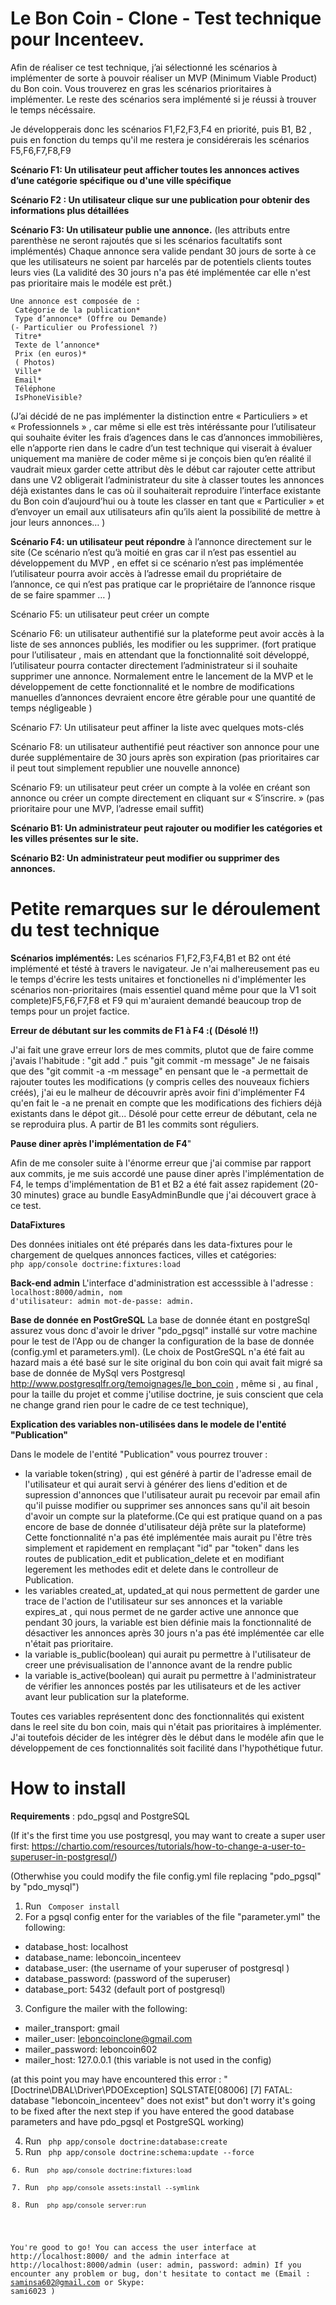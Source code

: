 # Le Bon Coin - Clone - Test technique pour Incenteev.
Afin de réaliser ce test technique, j’ai sélectionné les scénarios à implémenter de sorte à pouvoir réaliser un MVP (Minimum Viable Product) du Bon coin. Vous trouverez en gras les scénarios prioritaires à implémenter. Le reste des scénarios sera implémenté si je réussi à trouver le temps nécéssaire.

Je développerais donc les scénarios F1,F2,F3,F4 en priorité, puis B1, B2 , puis en fonction du temps qu'il me restera je considérerais les scénarios F5,F6,F7,F8,F9

**Scénario F1: Un utilisateur peut afficher toutes les annonces actives d’une catégorie spécifique ou d'une ville spécifique** 

**Scénario F2 : Un utilisateur clique sur une publication pour obtenir des informations plus détaillées**

**Scénario F3: Un utilisateur publie une annonce.** (les attributs entre parenthèse ne seront rajoutés que si les scénarios facultatifs sont implémentés)
Chaque annonce sera valide pendant 30 jours de sorte à ce que les utilisateurs ne soient par harcelés par de potentiels clients toutes leurs vies (La validité des 30 jours n'a pas été implémentée car elle n'est pas prioritaire mais le modéle est prêt.)

	Une annonce est composée de :
	 Catégorie de la publication*
	 Type d’annonce* (Offre ou Demande)
	(- Particulier ou Professionel ?)
	 Titre*
	 Texte de l’annonce*
	 Prix (en euros)*
	 ( Photos)
     Ville*
 	 Email*
	 Téléphone
     IsPhoneVisible?
	
(J’ai décidé de ne pas implémenter la distinction entre « Particuliers » et « Professionnels » , car même si elle est très intéréssante pour l’utilisateur qui souhaite éviter les frais d’agences dans le cas d’annonces immobilières, elle n’apporte rien dans le cadre d’un test technique qui viserait à évaluer uniquement ma manière de coder même si je conçois bien qu’en réalité il vaudrait mieux garder cette attribut dès le début car rajouter cette attribut dans une V2 obligerait l’administrateur du site à classer toutes les annonces déjà existantes dans le cas où il souhaiterait reproduire l’interface existante du Bon coin d’aujourd’hui ou à toute les classer en tant que « Particulier » et d’envoyer un email aux utilisateurs afin qu’ils aient la possibilité de mettre à jour leurs annonces… )

**Scénario F4: un utilisateur peut répondre** à l’annonce directement sur le site 
(Ce scénario n’est qu’à moitié en gras car il n’est pas essentiel au développement du MVP , en effet si ce scénario n’est pas implémentée l’utilisateur pourra avoir accès à l’adresse email du propriétaire de l’annonce, ce qui n’est pas pratique car le propriétaire de l’annonce risque de se faire spammer … ) 

Scénario F5: un utilisateur peut créer un compte

Scénario F6: un utilisateur authentifié sur la plateforme peut avoir accès à la liste de ses annonces publiés, les modifier ou les supprimer. (fort pratique pour l’utilisateur , mais en attendant que la fonctionnalité soit développé, l’utilisateur pourra contacter directement l’administrateur si il souhaite supprimer une annonce. Normalement entre le lancement de la MVP et le développement de cette fonctionnalité et le nombre de modifications manuelles d’annonces devraient encore être gérable pour une quantité de temps négligeable )

Scénario F7: Un utilisateur peut affiner la liste avec quelques mots-clés

Scénario F8: un utilisateur authentifié peut réactiver son annonce pour une durée supplémentaire de 30 jours après son expiration (pas prioritaires car il peut tout simplement republier une nouvelle annonce)

Scénario F9: un utilisateur peut créer un compte à la volée en créant son annonce ou créer un compte directement en cliquant sur « S’inscrire. » (pas prioritaire pour une MVP, l’adresse email suffit)



**Scénario B1: Un administrateur peut rajouter ou modifier les catégories et les villes présentes sur le site.**

**Scénario B2: Un administrateur peut modifier ou supprimer des annonces.**

# Petite remarques sur le déroulement du test technique 

**Scénarios implémentés:**
Les scénarios F1,F2,F3,F4,B1 et B2 ont été implémenté et tésté à travers le navigateur. Je n'ai malhereusement pas eu le temps d'écrire les tests unitaires et fonctionelles ni d'implémenter les scénarios non-prioritaires (mais essentiel quand même pour que la V1 soit complete)F5,F6,F7,F8 et F9 qui m'auraient demandé beaucoup trop de temps pour un projet factice. 

**Erreur de débutant sur les commits de F1 à F4 :( (Désolé !!)**

J'ai fait une grave erreur lors de mes commits, plutot que de faire comme j'avais l'habitude : "git add ." puis "git commit -m message"
Je ne faisais que des "git commit -a -m message" en pensant que le -a permettait de rajouter toutes les modifications (y compris celles des nouveaux fichiers créés), j'ai eu le malheur de découvrir après avoir fini d'implémenter F4 qu'en fait le -a ne prenait en compte que les modifications des fichiers déjà existants dans le dépot git... Désolé pour cette erreur de débutant, cela ne se reproduira plus. A partir de B1 les commits sont réguliers.
 
 **Pause diner après l'implémentation de F4**"

Afin de me consoler suite à l'énorme erreur que j'ai commise par rapport aux commits, je me suis accordé une pause diner après l'implémentation de F4, le temps d'implémentation de B1 et B2 a été fait assez rapidement (20-30 minutes) grace au bundle EasyAdminBundle que j'ai découvert grace à ce test.

**DataFixtures**

Des données initiales ont été préparés dans les data-fixtures pour le chargement de quelques annonces factices, villes et catégories:
<code>
php app/console doctrine:fixtures:load
</code>

**Back-end admin**
L'interface d'administration est accesssible à l'adresse : 
<code>
localhost:8000/admin, 
nom d'utilisateur: admin 
mot-de-passe: admin.
</code>

**Base de donnée en PostGreSQL**
La base de donnée étant en postgreSql assurez vous donc d'avoir le driver "pdo_pgsql" installé sur votre machine pour le test de l'App ou de changer la configuration de la base de donnée (config.yml et parameters.yml).
(Le choix de PostGreSQL n'a été fait au hazard mais a été basé sur le site original du bon coin qui avait fait migré sa base de donnée de MySql vers Postgresql http://www.postgresqlfr.org/temoignages/le_bon_coin , même si , au final , pour la taille du projet et comme j'utilise doctrine, je suis conscient que cela ne change grand rien pour le cadre de ce test technique),


**Explication des variables non-utilisées dans le modele de l'entité "Publication"**

Dans le modele de l'entité "Publication" vous pourrez trouver :

- la variable token(string) , qui est généré à partir de l'adresse email de l'utilisateur et qui aurait servi à générer des liens d'edition et de supression d'annonces que l'utilisateur aurait pu recevoir par email afin qu'il puisse modifier ou supprimer ses annonces sans qu'il ait besoin d'avoir un compte sur la plateforme.(Ce qui est pratique quand on a pas encore de base de donnée d'utilisateur déjà prête sur la plateforme) Cette fonctionnalité n'a pas été implémentée mais aurait pu l'être très simplement et rapidement en remplaçant "id" par "token" dans les routes de publication_edit et publication_delete et en modifiant legerement les methodes edit et delete dans le controlleur de Publication.
- les variables created_at, updated_at qui nous permettent de garder une trace de l'action de l'utilisateur sur ses annonces et la variable expires_at , qui nous permet de ne garder active une annonce que pendant 30 jours, la variable est bien définie mais la fonctionnalité de désactiver les annonces après 30 jours n'a pas été implémentée car elle n'était pas prioritaire.
- la variable is_public(boolean) qui aurait pu permettre à l'utilisateur de creer une prévisualisation de l'annonce avant de la rendre public
- la variable is_active(boolean) qui aurait pu permettre à l'administrateur de vérifier les annonces postés par les utilisateurs et de les activer avant leur publication sur la plateforme.

Toutes ces variables représentent donc des fonctionnalités qui existent dans le reel site du bon coin, mais qui n'était pas prioritaires à implémenter. J'ai toutefois décider de les intégrer dès le début dans le modéle afin que le développement de ces fonctionnalités soit facilité dans l'hypothétique futur.

# How to install

**Requirements** : pdo_pgsql  and PostgreSQL 

(If it's the first time you use postgresql, you may want to create a super user first: https://chartio.com/resources/tutorials/how-to-change-a-user-to-superuser-in-postgresql/)

(Otherwhise you could modify the file config.yml file replacing "pdo_pgsql" by "pdo_mysql")

1. Run <code> Composer install </code>
2. For a pgsql config enter for the variables of the file "parameter.yml" the following:
  -  database_host:     localhost
  -  database_name:     leboncoin_incenteev
  -  database_user:      (the username of your superuser of postgresql  )
  -  database_password: (password of the superuser)
  -  database_port: 5432 (default port of postgresql)
  
  
  3. Configure the mailer with the following:
  - mailer_transport: gmail
  - mailer_user: leboncoinclone@gmail.com
  - mailer_password: leboncoin602
  - mailer_host: 127.0.0.1 (this variable is not used in the config)

(at this point you may have encountered this error : " [Doctrine\DBAL\Driver\PDOException] SQLSTATE[08006] [7] FATAL:  database "leboncoin_incenteev" does not exist" but don't worry it's going to be fixed after the next step if you have entered the good database parameters and have pdo_pgsql et PostgreSQL working)
  
4. Run <code> php app/console doctrine:database:create </code>
5. Run <code> php app/console doctrine:schema:update --force
6. Run <code>
       php app/console doctrine:fixtures:load
       </code>
7. Run <code> php app/console assets:install --symlink </code>
7. Run <code> php app/console server:run </code>

You're good to go! You can access the user interface at http://localhost:8000/ and the admin interface at http://localhost:8000/admin (user: admin, password: admin) If you encounter any problem or bug, don't hesitate to contact me 
(Email : saminsa602@gmail.com or Skype: sami6023 )
  
  
    



